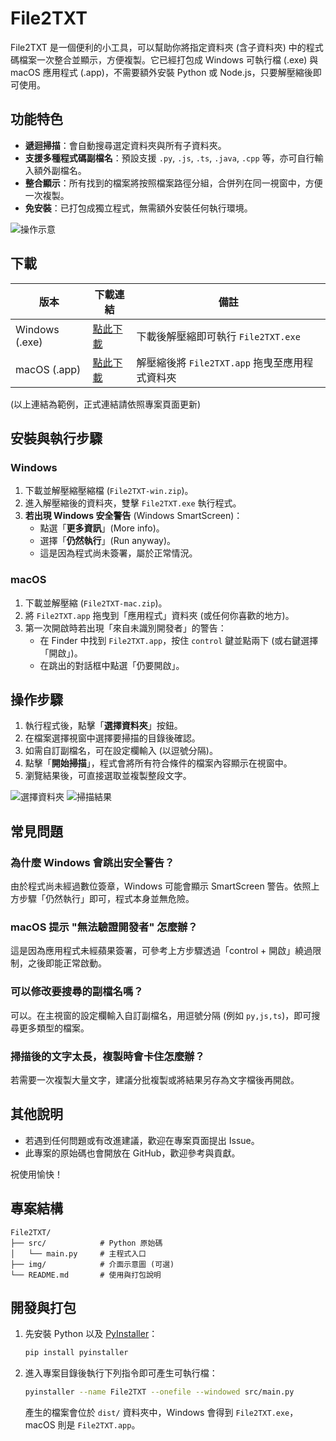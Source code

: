 # File2TXT

File2TXT 是一個便利的小工具，可以幫助你將指定資料夾 (含子資料夾) 中的程式碼檔案一次整合並顯示，方便複製。它已經打包成 Windows 可執行檔 (.exe) 與 macOS 應用程式 (.app)，不需要額外安裝 Python 或 Node.js，只要解壓縮後即可使用。

## 功能特色

- **遞迴掃描**：會自動搜尋選定資料夾與所有子資料夾。
- **支援多種程式碼副檔名**：預設支援 `.py`, `.js`, `.ts`, `.java`, `.cpp` 等，亦可自行輸入額外副檔名。
- **整合顯示**：所有找到的檔案將按照檔案路徑分組，合併列在同一視窗中，方便一次複製。
- **免安裝**：已打包成獨立程式，無需額外安裝任何執行環境。

![操作示意](img/main_window.png)

## 下載

| 版本 | 下載連結 | 備註 |
|------|----------|------|
| Windows (.exe) | [點此下載](https://example.com/File2TXT-win.zip) | 下載後解壓縮即可執行 `File2TXT.exe` |
| macOS (.app) | [點此下載](https://example.com/File2TXT-mac.zip) | 解壓縮後將 `File2TXT.app` 拖曳至應用程式資料夾 |

(以上連結為範例，正式連結請依照專案頁面更新)

## 安裝與執行步驟

### Windows

1. 下載並解壓縮壓縮檔 (`File2TXT-win.zip`)。
2. 進入解壓縮後的資料夾，雙擊 `File2TXT.exe` 執行程式。
3. **若出現 Windows 安全警告** (Windows SmartScreen)：
   - 點選「**更多資訊**」(More info)。
   - 選擇「**仍然執行**」(Run anyway)。
   - 這是因為程式尚未簽署，屬於正常情況。

### macOS

1. 下載並解壓縮 (`File2TXT-mac.zip`)。
2. 將 `File2TXT.app` 拖曳到「應用程式」資料夾 (或任何你喜歡的地方)。
3. 第一次開啟時若出現「來自未識別開發者」的警告：
   - 在 Finder 中找到 `File2TXT.app`，按住 `control` 鍵並點兩下 (或右鍵選擇「開啟」)。
   - 在跳出的對話框中點選「仍要開啟」。

## 操作步驟

1. 執行程式後，點擊「**選擇資料夾**」按鈕。
2. 在檔案選擇視窗中選擇要掃描的目錄後確認。
3. 如需自訂副檔名，可在設定欄輸入 (以逗號分隔)。
4. 點擊「**開始掃描**」，程式會將所有符合條件的檔案內容顯示在視窗中。
5. 瀏覽結果後，可直接選取並複製整段文字。

![選擇資料夾](img/select_folder.png)
![掃描結果](img/scan_result.png)

## 常見問題

### 為什麼 Windows 會跳出安全警告？

由於程式尚未經過數位簽章，Windows 可能會顯示 SmartScreen 警告。依照上方步驟「仍然執行」即可，程式本身並無危險。

### macOS 提示 "無法驗證開發者" 怎麼辦？

這是因為應用程式未經蘋果簽署，可參考上方步驟透過「control + 開啟」繞過限制，之後即能正常啟動。

### 可以修改要搜尋的副檔名嗎？

可以。在主視窗的設定欄輸入自訂副檔名，用逗號分隔 (例如 `py,js,ts`)，即可搜尋更多類型的檔案。

### 掃描後的文字太長，複製時會卡住怎麼辦？

若需要一次複製大量文字，建議分批複製或將結果另存為文字檔後再開啟。

## 其他說明

- 若遇到任何問題或有改進建議，歡迎在專案頁面提出 Issue。
- 此專案的原始碼也會開放在 GitHub，歡迎參考與貢獻。

祝使用愉快！

## 專案結構

```
File2TXT/
├── src/            # Python 原始碼
│   └── main.py     # 主程式入口
├── img/            # 介面示意圖 (可選)
└── README.md       # 使用與打包說明
```

## 開發與打包

1. 先安裝 Python 以及 [PyInstaller](https://pyinstaller.org/)：
   ```bash
   pip install pyinstaller
   ```
2. 進入專案目錄後執行下列指令即可產生可執行檔：
   ```bash
   pyinstaller --name File2TXT --onefile --windowed src/main.py
   ```
   產生的檔案會位於 `dist/` 資料夾中，Windows 會得到 `File2TXT.exe`，macOS 則是 `File2TXT.app`。


